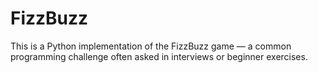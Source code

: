 # FizzBuzz
This is a Python implementation of the FizzBuzz game — a common programming challenge often asked in interviews or beginner exercises.
